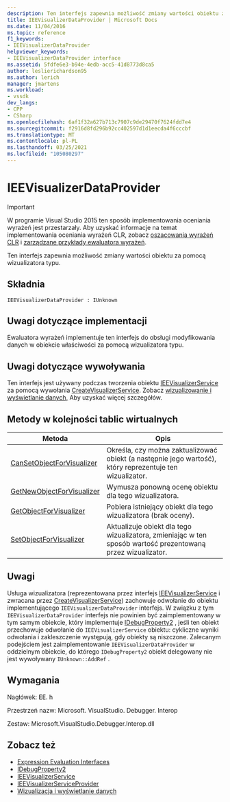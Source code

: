 ```yaml
---
description: Ten interfejs zapewnia możliwość zmiany wartości obiektu za pomocą wizualizatora typu.
title: IEEVisualizerDataProvider | Microsoft Docs
ms.date: 11/04/2016
ms.topic: reference
f1_keywords:
- IEEVisualizerDataProvider
helpviewer_keywords:
- IEEVisualizerDataProvider interface
ms.assetid: 5fdfe6e3-b94e-4edb-acc5-41d8773d8ca5
author: leslierichardson95
ms.author: lerich
manager: jmartens
ms.workload:
- vssdk
dev_langs:
- CPP
- CSharp
ms.openlocfilehash: 6af1f32a627b713c7907c9de29470f7624fdd7e4
ms.sourcegitcommit: f2916d8fd296b92cc402597d1d1eecda4f6cccbf
ms.translationtype: MT
ms.contentlocale: pl-PL
ms.lasthandoff: 03/25/2021
ms.locfileid: "105080297"
---
```

# <a name="ieevisualizerdataprovider"></a>IEEVisualizerDataProvider
> [!IMPORTANT]
> W programie Visual Studio 2015 ten sposób implementowania oceniania wyrażeń jest przestarzały. Aby uzyskać informacje na temat implementowania oceniania wyrażeń CLR, zobacz [oszacowania wyrażeń CLR](https://github.com/Microsoft/ConcordExtensibilitySamples/wiki/CLR-Expression-Evaluators) i [zarządzane przykłady ewaluatora wyrażeń](https://github.com/Microsoft/ConcordExtensibilitySamples/wiki/Managed-Expression-Evaluator-Sample).

 Ten interfejs zapewnia możliwość zmiany wartości obiektu za pomocą wizualizatora typu.

## <a name="syntax"></a>Składnia

```
IEEVisualizerDataProvider : IUnknown
```

## <a name="notes-for-implementers"></a>Uwagi dotyczące implementacji
 Ewaluatora wyrażeń implementuje ten interfejs do obsługi modyfikowania danych w obiekcie właściwości za pomocą wizualizatora typu.

## <a name="notes-for-callers"></a>Uwagi dotyczące wywoływania
 Ten interfejs jest używany podczas tworzenia obiektu [IEEVisualizerService](../../../extensibility/debugger/reference/ieevisualizerservice.md) za pomocą wywołania [CreateVisualizerService](../../../extensibility/debugger/reference/ieevisualizerserviceprovider-createvisualizerservice.md). Zobacz [wizualizowanie i wyświetlanie danych,](../../../extensibility/debugger/visualizing-and-viewing-data.md) Aby uzyskać więcej szczegółów.

## <a name="methods-in-vtable-order"></a>Metody w kolejności tablic wirtualnych

|Metoda|Opis|
|------------|-----------------|
|[CanSetObjectForVisualizer](../../../extensibility/debugger/reference/ieevisualizerdataprovider-cansetobjectforvisualizer.md)|Określa, czy można zaktualizować obiekt (a następnie jego wartość), który reprezentuje ten wizualizator.|
|[GetNewObjectForVisualizer](../../../extensibility/debugger/reference/ieevisualizerdataprovider-getnewobjectforvisualizer.md)|Wymusza ponowną ocenę obiektu dla tego wizualizatora.|
|[GetObjectForVisualizer](../../../extensibility/debugger/reference/ieevisualizerdataprovider-getobjectforvisualizer.md)|Pobiera istniejący obiekt dla tego wizualizatora (brak oceny).|
|[SetObjectForVisualizer](../../../extensibility/debugger/reference/ieevisualizerdataprovider-setobjectforvisualizer.md)|Aktualizuje obiekt dla tego wizualizatora, zmieniając w ten sposób wartość prezentowaną przez wizualizator.|

## <a name="remarks"></a>Uwagi
 Usługa wizualizatora (reprezentowana przez interfejs [IEEVisualizerService](../../../extensibility/debugger/reference/ieevisualizerservice.md) i zwracana przez [CreateVisualizerService](../../../extensibility/debugger/reference/ieevisualizerserviceprovider-createvisualizerservice.md)) zachowuje odwołanie do obiektu implementującego `IEEVisualizerDataProvider` interfejs. W związku z tym `IEEVisualizerDataProvider` interfejs nie powinien być zaimplementowany w tym samym obiekcie, który implementuje [IDebugProperty2](../../../extensibility/debugger/reference/idebugproperty2.md) , jeśli ten obiekt przechowuje odwołanie do `IEEVisualizerService` obiektu: cykliczne wyniki odwołania i zakleszczenie występują, gdy obiekty są niszczone. Zalecanym podejściem jest zaimplementowanie `IEEVisualizerDataProvider` w oddzielnym obiekcie, do którego `IDebugProperty2` obiekt delegowany nie jest wywoływany `IUnknown::AddRef` .

## <a name="requirements"></a>Wymagania
 Nagłówek: EE. h

 Przestrzeń nazw: Microsoft. VisualStudio. Debugger. Interop

 Zestaw: Microsoft.VisualStudio.Debugger.Interop.dll

## <a name="see-also"></a>Zobacz też
- [Expression Evaluation Interfaces](../../../extensibility/debugger/reference/expression-evaluation-interfaces.md)
- [IDebugProperty2](../../../extensibility/debugger/reference/idebugproperty2.md)
- [IEEVisualizerService](../../../extensibility/debugger/reference/ieevisualizerservice.md)
- [IEEVisualizerServiceProvider](../../../extensibility/debugger/reference/ieevisualizerserviceprovider.md)
- [Wizualizacja i wyświetlanie danych](../../../extensibility/debugger/visualizing-and-viewing-data.md)
